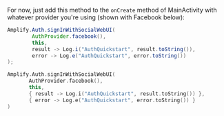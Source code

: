 For now, just add this method to the `onCreate` method of MainActivity with whatever provider you're using (shown with Facebook below):

<amplify-block-switcher>
 <amplify-block name="Java">

```java
Amplify.Auth.signInWithSocialWebUI(
        AuthProvider.facebook(),
        this,
        result -> Log.i("AuthQuickstart", result.toString()),
        error -> Log.e("AuthQuickstart", error.toString())
);
```

 </amplify-block>
 <amplify-block name="Kotlin">

 ```kotlin
Amplify.Auth.signInWithSocialWebUI(
        AuthProvider.facebook(),
        this,
        { result -> Log.i("AuthQuickstart", result.toString()) },
        { error -> Log.e("AuthQuickstart", error.toString()) }
)
```

 </amplify-block>
</amplify-block-switcher>
